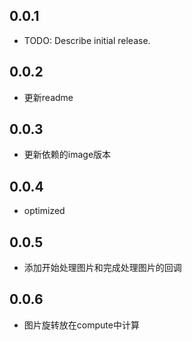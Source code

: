 ## 0.0.1

* TODO: Describe initial release.
  
## 0.0.2

* 更新readme
  
## 0.0.3

* 更新依赖的image版本
  
## 0.0.4

* optimized
  
## 0.0.5

* 添加开始处理图片和完成处理图片的回调
  
## 0.0.6

* 图片旋转放在compute中计算
